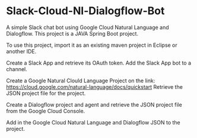 # Slack-Cloud-Nl-Dialogflow-Bot
A simple Slack chat bot using Google Cloud Natural Language and Dialogflow.
This project is a JAVA Spring Boot project.

To use this project, import it as an existing maven project in Eclipse or another IDE.

Create a Slack App and retrieve its OAuth token. Add the Slack App bot to a channel.

Create a Google Natural Clould Language Project on the link: https://cloud.google.com/natural-language/docs/quickstart
Retrieve the JSON project file for the project.

Create a Dialogflow project and agent and retrieve the JSON project file from the Google Cloud Console.

Add in the Google Cloud Natural Language and Dialogflow JSON to the project.
